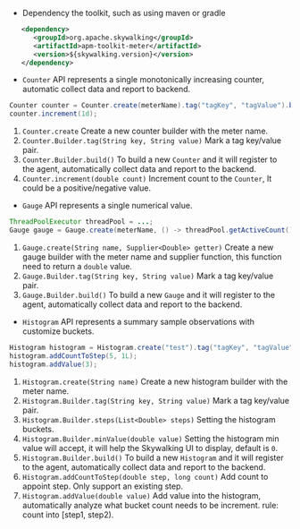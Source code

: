 * Dependency the toolkit, such as using maven or gradle
```xml
   <dependency>
      <groupId>org.apache.skywalking</groupId>
      <artifactId>apm-toolkit-meter</artifactId>
      <version>${skywalking.version}</version>
   </dependency>
```

* `Counter` API represents a single monotonically increasing counter, automatic collect data and report to backend.
```java
Counter counter = Counter.create(meterName).tag("tagKey", "tagValue").build();
counter.increment(1d);
```
1. `Counter.create` Create a new counter builder with the meter name.
1. `Counter.Builder.tag(String key, String value)` Mark a tag key/value pair.
1. `Counter.Builder.build()` To build a new `Counter` and it will register to the agent, automatically collect data and report to the backend.
1. `Counter.increment(double count)` Increment count to the `Counter`, It could be a positive/negative value.

* `Gauge` API represents a single numerical value.
```java
ThreadPoolExecutor threadPool = ...;
Gauge gauge = Gauge.create(meterName, () -> threadPool.getActiveCount()).tag("tagKey", "tagValue").build();
```
1. `Gauge.create(String name, Supplier<Double> getter)` Create a new gauge builder with the meter name and supplier function, this function need to return a `double` value.
1. `Gauge.Builder.tag(String key, String value)` Mark a tag key/value pair.
1. `Gauge.Builder.build()` To build a new `Gauge` and it will register to the agent, automatically collect data and report to the backend.

* `Histogram` API represents a summary sample observations with customize buckets.
```java
Histogram histogram = Histogram.create("test").tag("tagKey", "tagValue").steps(Arrays.asList(1, 5, 10)).minValue(0).build();
histogram.addCountToStep(5, 1L);
histogram.addValue(3);
```
1. `Histogram.create(String name)` Create a new histogram builder with the meter name.
1. `Histogram.Builder.tag(String key, String value)` Mark a tag key/value pair.
1. `Histogram.Builder.steps(List<Double> steps)` Setting the histogram buckets.
1. `Histogram.Builder.minValue(double value)` Setting the histogram min value will accept, it will help the Skywalking UI to display, default is `0`.
1. `Histogram.Builder.build()` To build a new `Histogram` and it will register to the agent, automatically collect data and report to the backend.
1. `Histogram.addCountToStep(double step, long count)` Add count to appoint step. Only support an existing step.
1. `Histogram.addValue(double value)` Add value into the histogram, automatically analyze what bucket count needs to be increment. rule: count into [step1, step2).

